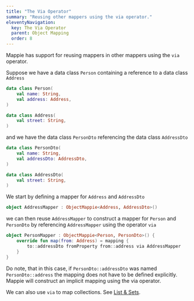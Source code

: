 ```yaml
---
title: "The Via Operator"
summary: "Reusing other mappers using the via operator."
eleventyNavigation:
  key: The Via Operator
  parent: Object Mapping
  order: 8
---
```


Mappie has support for reusing mappers in other mappers using the `via` operator.

Suppose we have a data class `Person` containing a reference to a data class `Address`
```kotlin
data class Person(
    val name: String, 
    val address: Address,
)

data class Address(
    val street: String,
)
```
and we have the data class `PersonDto` referencing the data class `AddressDto`
```kotlin
data class PersonDto(
    val name: String, 
    val addressDto: AddressDto,
)

data class AddressDto(
    val street: String,
)
```

We start by defining a mapper for `Address` and `AddressDto`
```kotlin
object AddressMapper : ObjectMappie<Address, AddressDto>()
```
we can then reuse `AddressMapper` to construct a mapper for `Person` and `PersonDto` by referencing `AddressMapper` using
the operator `via`
```kotlin
object PersonMapper : ObjectMappie<Person, PersonDto>() {
    override fun map(from: Address) = mapping {
        to::addressDto fromProperty from::address via AddressMapper
    }
}
```
Do note, that in this case, if `PersonDto::addressDto` was named `PersonDto::address` the mapping does not have to
be defined explicitly. Mappie will construct an implicit mapping using the via operator.

We can also use `via` to map collections. See [List & Sets](/object-mapping/lists-and-sets/).
